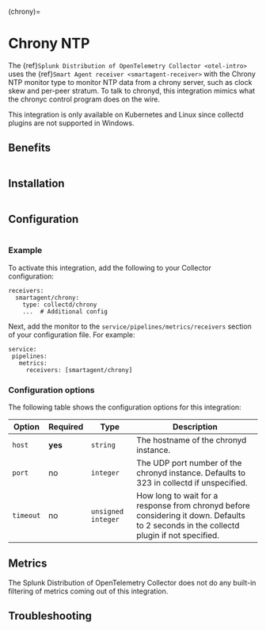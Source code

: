 (chrony)=

# Chrony NTP
<meta name="description" content="Use this Splunk Observability Cloud integration for the Chrony NTP monitor. See benefits, install, configuration, and metrics">

The {ref}`Splunk Distribution of OpenTelemetry Collector <otel-intro>` uses the {ref}`Smart Agent receiver <smartagent-receiver>` with the Chrony NTP monitor type to monitor NTP data from a chrony server, such as clock skew and per-peer stratum. To talk to chronyd, this integration mimics what the chronyc control program does on the wire.

This integration is only available on Kubernetes and Linux since collectd plugins are not supported in Windows. 

## Benefits

```{include} /_includes/benefits.md
```

## Installation

```{include} /_includes/collector-installation-linux.md
```

## Configuration

```{include} /_includes/configuration.md
```

### Example

To activate this integration, add the following to your Collector configuration:

```
receivers:
  smartagent/chrony:
    type: collectd/chrony
    ...  # Additional config
```

Next, add the monitor to the `service/pipelines/metrics/receivers` section of your configuration file. For example:

```
service:
 pipelines:
   metrics:
     receivers: [smartagent/chrony]
```
### Configuration options

The following table shows the configuration options for this integration:

 Option | Required | Type | Description |
| --- | --- | --- | --- |
| `host` | **yes** | `string` | The hostname of the chronyd instance. |
| `port` | no | `integer` | The UDP port number of the chronyd instance.  Defaults to 323 in collectd if unspecified. |
| `timeout` | no | `unsigned integer` | How long to wait for a response from chronyd before considering it down. Defaults to 2 seconds in the collectd plugin if not specified. |

## Metrics

The Splunk Distribution of OpenTelemetry Collector does not do any built-in filtering of metrics coming out of this integration.
## Troubleshooting

```{include} /_includes/troubleshooting.md
```
